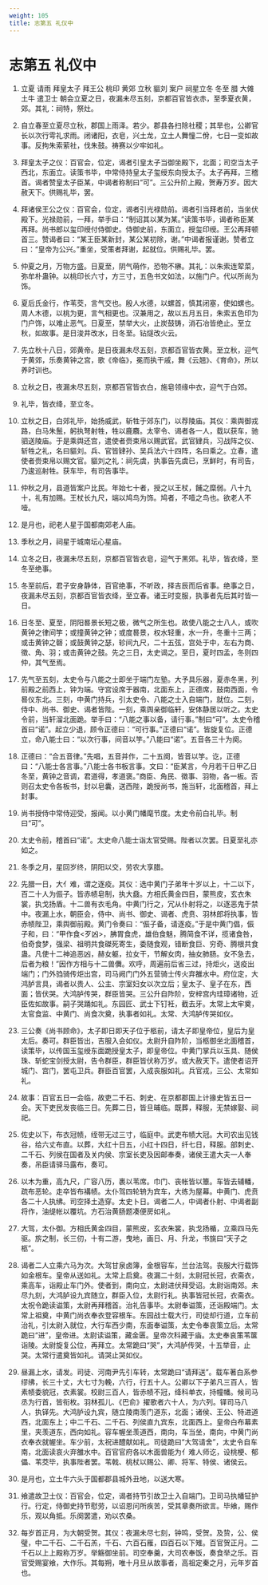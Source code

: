 ```yaml
---
weight: 105
title: 志第五 礼仪中
---
```


# 志第五 礼仪中

1. <span id="志第五_礼仪中-1"></span>
立夏 请雨 拜皇太子 拜王公 桃印 黄郊 立秋 貙刘 案户 祠星立冬 冬至 腊 大傩 土牛 遣卫士 朝会立夏之日，夜漏未尽五刻，京都百官皆衣赤，至季夏衣黄，郊。其礼：祠特，祭灶。

2. <span id="志第五_礼仪中-2"></span>
自立春至立夏尽立秋，郡国上雨泽。若少。郡县各扫除社稷；其旱也，公卿官长以次行雩礼求雨。闭诸阳，衣皂，兴土龙，立土人舞憧二佾，七日一变如故事。反拘朱索萦社，伐朱鼓。祷赛以少牢如礼。

3. <span id="志第五_礼仪中-3"></span>
拜皇太子之仪：百官会，位定，谒者引皇太子当御坐殿下，北面；司空当太子西北，东面立。读策书毕，中常侍持皇太子玺绶东向授太子。太子再拜，三稽首。谒者赞皇太子臣某，中谒者称制曰“可”。三公升阶上殿，贺寿万岁。因大赦天下。供赐礼毕，罢。

4. <span id="志第五_礼仪中-4"></span>
拜诸侯王公之仪：百官会，位定，谒者引光禄勋前。谒者引当拜者前，当坐伏殿下。光禄勋前，一拜，举手曰：“制诏其以某为某。”读策书毕，谒者称臣某再拜。尚书郎以玺印绶付侍御史。侍御史前，东面立，授玺印绶。王公再拜顿首三。赞谒者曰：“某王臣某新封，某公某初除，谢。”中谒者报谨谢。赞者立曰：“皇帝为公兴。”重坐，受策者拜谢，起就位。供赐礼毕。罢。

5. <span id="志第五_礼仪中-5"></span>
仲夏之月，万物方盛。日夏至，阴气萌作，恐物不楙。其礼：以朱索连荤菜，弥牟朴蛊钟。以桃印长六寸，方三寸，五色书文如法，以施门户。代以所尚为饰。

6. <span id="志第五_礼仪中-6"></span>
夏后氏金行，作苇茭，言气交也。殷人水德，以螺首，慎其闭塞，使如螺也。周人木德，以桃为更，言气相更也。汉兼用之，故以五月五日，朱索五色印为门户饰，以难止恶气。日夏至，禁举大火，止炭鼓铸，消石冶皆绝止。至立秋，如故事。是日浚井改水，日冬至。钻燧改火云。

7. <span id="志第五_礼仪中-7"></span>
先立秋十八日，郊黄帝。是日夜漏未尽五刻，京都百官皆衣黄。至立秋，迎气于黄郊，乐奏黄钟之宫，歌《帝临》，冕而执干戚，舞《云翘》、《育命》，所以养时训也。

8. <span id="志第五_礼仪中-8"></span>
立秋之日，夜漏未尽五刻，京都百官皆衣白，施皂领缘中衣，迎气于白郊。

9. <span id="志第五_礼仪中-9"></span>
礼毕，皆衣绛，至立冬。

10. <span id="志第五_礼仪中-10"></span>
立秋之日，白郊礼毕，始扬威武，斩牲于郊东门，以荐陵庙。其仪：乘舆御戎路，白马朱鬛，躬执弩射牲，牲以鹿麛。太宰令、谒者各一人，载以获车，驰驷送陵庙。于是乘舆还宫，遣使者赍束帛以赐武官。武官肄兵，习战阵之仪、斩牲之礼，名曰貙刘。兵、官皆肄孙、吴兵法六十四阵，名曰乘之。立春，遣使者赍束帛以赐文官。貙刘之礼：祠先虞，执事告先虞已，烹鲜时，有司告，乃逡巡射牲。获车毕，有司告事毕。

11. <span id="志第五_礼仪中-11"></span>
仲秋之月，县道皆案户比民。年始七十者，授之以王杖，餔之糜弱。八十九十，礼有加赐。王杖长九尺，端以鸠鸟为饰。鸠者，不噎之鸟也。欲老人不噎。

12. <span id="志第五_礼仪中-12"></span>
是月也，祀老人星于国都南郊老人庙。

13. <span id="志第五_礼仪中-13"></span>
季秋之月，祠星于城南坛心星庙。

14. <span id="志第五_礼仪中-14"></span>
立冬之日，夜漏未尽五刻，京都百官皆衣皂，迎气于黑郊。礼毕，皆衣绛，至冬至绝事。

15. <span id="志第五_礼仪中-15"></span>
冬至前后，君子安身静体，百官绝事，不听政，择吉辰而后省事。绝事之日，夜漏未尽五刻，京都百官皆衣绛，至立春。诸王时变服，执事者先后其时皆一日。

16. <span id="志第五_礼仪中-16"></span>
日冬至、夏至，阴阳晷景长短之极，微气之所生也。故使八能之士八人，或吹黄钟之律间竽；或撞黄钟之钟；或度晷景，权水轻重，水一升，冬重十三两；或击黄钟之磬；或鼓黄钟之瑟，轸间九尺，二十五弦，宫处于中，左右为商、徵、角、羽；或击黄钟之鼓。先之三日，太史谒之。至日，夏时四孟，冬则四仲，其气至焉。

17. <span id="志第五_礼仪中-17"></span>
先气至五刻，太史令与八能之士即坐于端门左塾。大予具乐器，夏赤冬黑，列前殿之前西上，钟为端。守宫设席于器南，北面东上，正德席，鼓南西面，令晷仪东北。三刻，中黄门持兵，引太史令、八能之士入自端门，就位。二刻，侍中、尚书、御史、谒者皆陛。一刻，乘舆亲御临轩，安体静居以听之。太史令前，当轩溜北面跪。举手曰：“八能之事以备，请行事。”制曰“可”。太史令稽首曰“诺”。起立少退，顾令正德曰：“可行事。”正德曰“诺”。皆旋复位。正德立，命八能士曰：“以次行事，间音以竽。”八能曰“诺”。五音各三十为阕。

18. <span id="志第五_礼仪中-18"></span>
正德曰：“合五音律。”先唱，五音并作，二十五阕，皆音以竽。讫，正德曰：“八能士各言事。”八能士各书板言事。文曰：“臣某言，今月若干日甲乙日冬至，黄钟之音调，君道得，孝道褒。”商臣、角民、徵事、羽物，各一板。否则召太史令各板书，封以皂囊，送西陛，跪授尚书，施当轩，北面稽首，拜上封事。

19. <span id="志第五_礼仪中-19"></span>
尚书授侍中常侍迎受，报闻。以小黄门幡麾节度。太史令前白礼毕。制曰“可”。

20. <span id="志第五_礼仪中-20"></span>
太史令前，稽首曰“诺”。太史命八能士诣太官受赐。陛者以次罢。日夏至礼亦如之。

21. <span id="志第五_礼仪中-21"></span>
冬季之月，星回岁终，阴阳以交，劳农大享腊。

22. <span id="志第五_礼仪中-22"></span>
先腊一日，大亻难，谓之逐疫。其仪：选中黄门子弟年十岁以上，十二以下，百二十人为侲子。皆赤帻皂制，执大鼗。方相氏黄金四目，蒙熊皮，玄衣朱裳，执戈扬盾。十二兽有衣毛角。中黄门行之，冗从仆射将之，以逐恶鬼于禁中。夜漏上水，朝臣会，侍中、尚书、御史、谒者、虎贲、羽林郎将执事，皆赤帻陛卫，乘舆御前殿。黄门令奏曰：“侲子备，请逐疫。”于是中黄门倡，侲子和，曰：“甲作食<歹凶>，胇胃食虎，雄伯食魅，腾简食不详，揽诸食咎，伯奇食梦，强梁、祖明共食磔死寄生，委随食观，错断食巨、穷奇、腾根共食蛊。凡使十二神追恶凶，赫女躯，拉女干，节解女肉，抽女肺肠。女不急去，后者为粮！”因作方相与十二兽儛。欢呼，周遍前后省三过，持炬火，送疫出端门；门外驺骑传炬出宫，司马阙门门外五营骑士传火弃雒水中。府位定，大鸿胪言具，谒者以贵人、公主、宗室妇女以次立后；皇太子、皇子在东，西面；皆伏哭。大鸿胪传哭，群臣皆哭。三公升自阼阶，安梓宫内珪璋诸物，近臣佐如故事。嗣子哭踊如礼。东园匠、武士下钉衽，截去牙。太常上太牢奠，太官食监、中黄门、尚食次奠，执事者如礼。太常、大鸿胪传哭如仪。

23. <span id="志第五_礼仪中-23"></span>
三公奏《尚书顾命》，太子即日即天子位于柩前，请太子即皇帝位，皇后为皇太后。奏可。群臣皆出，吉服入会如仪。太尉升自阼阶，当柩御坐北面稽首，读策毕，以传国玉玺绶东面跪授皇太子，即皇帝位。中黄门掌兵以玉具、随侯珠、斩蛇宝剑授太尉，告令群臣，群臣皆伏称万岁。或大赦天下。遣使者诏开城门、宫门，罢屯卫兵。群臣百官罢，入成丧服如礼。兵官戎，三公、太常如礼。

24. <span id="志第五_礼仪中-24"></span>
故事：百官五日一会临，故吏二千石、刺史、在京都郡国上计掾史皆五日一会。天下吏民发丧临三日。先葬二日，皆旦晡临。既葬，释服，无禁嫁娶、祠祀。

25. <span id="志第五_礼仪中-25"></span>
佐史以下，布衣冠帻，绖带无过三寸，临庭中。武吏布帻大冠。大司农出见钱谷，给六丈布直。以葬，大红十日五，小红十四日，纤七日，释服。部刺史、二千石、列侯在国者及关内侯、宗室长吏及因邮奉奏，诸侯王遣大夫一人奉奏，吊臣请驿马露布，奏可。

26. <span id="志第五_礼仪中-26"></span>
以木为重，高九尺，广容八历，裹以苇席。巾门、丧帐皆以簟。车皆去辅轓，疏布恶轮。走卒皆布褠帻。太仆驾四轮辀为宾车，大练为屋幕。中黄门、虎贲各二十人执绋。司空择土造穿。太史卜日。谒者二人，中谒者仆射、中谒者副将作，油缇帐以覆坑。方石治黄肠题凑便房如礼。

27. <span id="志第五_礼仪中-27"></span>
大驾，太仆御。方相氏黄金四目，蒙熊皮，玄衣朱裳，执戈扬楯，立乘四马先驱。旂之制，长三仞，十有二游，曳地，画日、月、升龙，书旐曰“天子之柩”。

28. <span id="志第五_礼仪中-28"></span>
谒者二人立乘六马为次。大驾甘泉卤簿，金根容车，兰台法驾。丧服大行载饰如金根车。皇帝从送如礼。太常上启奠。夜漏二十刻，太尉冠长冠，衣斋衣，乘高车，诣殿止车门外。使者到，南向立，太尉进伏拜受诏。太尉诣南郊。未尽九刻，大鸿胪设九宾随立，群臣入位，太尉行礼。执事皆冠长冠，衣斋衣。太祝令跪读谥策，太尉再拜稽首。治礼告事毕。太尉奉谥策，还诣殿端门。太常上祖奠，中黄门尚衣奉衣登容根车。东园战士载大行，司徒却行道，立车前治礼，引太尉入就位，大行车西少南，东面奉谥策，太史令奉哀策立后。太常跪曰“进”，皇帝进。太尉读谥策，藏金匮。皇帝次科藏于庙。太史奉哀策苇箧诣陵。太尉旋复公位，再拜立。太常跪曰“哭”，大鸿胪传哭，十五举音，止哭。太常行遣奠皆如礼。请哭止哭如仪。

29. <span id="志第五_礼仪中-29"></span>
昼漏上水，请发。司徒、河南尹先引车转，太常跪曰“请拜送”。载车著白系参缪绋，长三十丈，大七寸为輓，六行，行五十人。公卿以下子弟凡三百人，皆素帻委貌冠，衣素裳。校尉三百人，皆赤帻不冠，绛科单衣，持幢幡。候司马丞为行首，皆衔枚。羽林孤儿、《巴俞》擢歌者六十人，为六列。铎司马八人，执铎先。大鸿胪设九宾，随立陵南羡门道东，北面；诸侯、王公、特进道西，北面东上；中二千石、二千石、列侯直九宾东，北面西上。皇帝白布幕素里，夹羡道东，西向如礼。容车幄坐羡道西，南向，车当坐，南向，中黄门尚衣奉衣就幄坐。车少前，太祝进醴献如礼。司徒跪曰“大驾请舍”，太史令自车南，北面读哀火弃雒水中。百官官府各以木面兽能为亻难人师讫，设桃梗、郁儡、苇茭毕，执事陛者罢。苇戟、桃杖以赐公、卿、将军、特侯、诸侯云。

30. <span id="志第五_礼仪中-30"></span>
是月也，立土牛六头于国都郡县城外丑地，以送大寒。

31. <span id="志第五_礼仪中-31"></span>
飨遣故卫士仪：百官会，位定，谒者持节引故卫士入自端门。卫司马执幡钲护行。行定，侍御史持节慰劳，以诏恩问所疾苦，受其章奏所欲言。毕飨，赐作乐，观以角抵。乐阕罢遣，劝以农桑。

32. <span id="志第五_礼仪中-32"></span>
每岁首正月，为大朝受贺。其仪：夜漏未尽七刻，钟鸣，受贺。及贽，公、侯璧，中二千石、二千石羔，千石、六百石雁，四百石以下雉。百官贺正月。二千石以上上殿称万岁。举觞御坐前。司空奉羹，大司农奉饭，奏食举之乐。百官受赐宴飨，大作乐。其每朔，唯十月旦从故事者，高祖定秦之月，元年岁首也。
